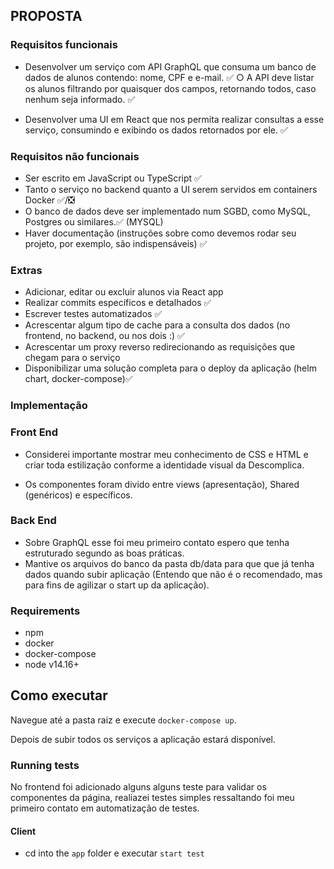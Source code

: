## PROPOSTA

### Requisitos funcionais

-   Desenvolver um serviço com API GraphQL que consuma um banco de dados de
    alunos contendo: nome, CPF e e-mail. ✅
    ○ A API deve listar os alunos filtrando por quaisquer dos campos, retornando
    todos, caso nenhum seja informado. ✅

-   Desenvolver uma UI em React que nos permita realizar consultas a esse serviço,
    consumindo e exibindo os dados retornados por ele. ✅

### Requisitos não funcionais

-   Ser escrito em JavaScript ou TypeScript ✅
-   Tanto o serviço no backend quanto a UI serem servidos em containers Docker ✅/❎
-   O banco de dados deve ser implementado num SGBD, como MySQL, Postgres ou similares.✅ (MYSQL)
-   Haver documentação (instruções sobre como devemos rodar seu projeto, por exemplo, são indispensáveis) ✅

### Extras

-   Adicionar, editar ou excluir alunos via React app
-   Realizar commits específicos e detalhados ✅
-   Escrever testes automatizados ✅
-   Acrescentar algum tipo de cache para a consulta dos dados (no frontend, no backend, ou nos dois :) ✅
-   Acrescentar um proxy reverso redirecionando as requisições que chegam para o serviço
-   Disponibilizar uma solução completa para o deploy da aplicação (helm chart, docker-compose)✅

### Implementação

### Front End

-   Considerei importante mostrar meu conhecimento de CSS e HTML e criar toda estilização conforme a identidade visual da Descomplica.

-   Os componentes foram divido entre views (apresentação), Shared (genéricos) e específicos.

### Back End

-   Sobre GraphQL esse foi meu primeiro contato espero que tenha estruturado segundo as boas práticas.
-   Mantive os arquivos do banco da pasta db/data para que que já tenha dados quando subir aplicação
    (Entendo que não é o recomendado, mas para fins de agilizar o start up da aplicação).

### Requirements

-   npm
-   docker
-   docker-compose
-   node v14.16+

## Como executar

Navegue até a pasta raiz e execute `docker-compose up`.

Depois de subir todos os serviços a aplicação estará disponível.

### Running tests

No frontend foi adicionado alguns alguns teste para validar os componentes da página, realiazei testes
simples ressaltando foi meu primeiro contato em automatização de testes.

#### Client

-   cd into the `app` folder e executar `start test`
